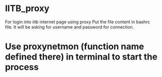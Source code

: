 # IITB_proxy
For login into iitb internet page using proxy
Put the file content in bashrc file. It will be asking for username and password for connection.
# Use proxynetmon (function name defined there) in terminal to start the process
